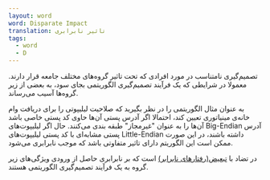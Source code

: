 ```yaml
---
layout: word
word: Disparate Impact
translation: تاثیر نابرابری
tags:
  - word
  - D
---
```

تصمیم‌گیری نامتناسب در مورد افرادی که تحت تاثیر گروه‌های مختلف جامعه قرار دارند. معمولا در شرایطی که یک فرآیند تصمیم‌گیری الگوریتمی بجای سود، به بعضی از زیر گروه‌ها آسیب می‌رساند.



به عنوان مثال الگوریتمی را در نظر بگیرید که صلاحیت لیلیپوتی را برای دریافت وام خانه‌ی مینیاتوری تعیین کند‌، احتمالا اگر آدرس پستی آن‌ها حاوی کد پستی خاصی باشد آن‌ها را به عنوان "غیرمجاز" طبقه بندی می‌کنند. حال اگر لیلیپوت‌های Big-Endian آدرس پستی مشابه‌ای با کد پستی لیلیپوت‌های Little-Endian داشته باشند، در این صورت ممکن است این الگوریتم دارای تاثیر متفاوتی باشد که موجب نابرابری می‌شود.

در تضاد با [تبعیض(رفتار‌های نابرابر)](/d/disparate_treatment) است که بر نابرابری حاصل از ورودی ویژگی‌های زیر گروه به یک فرآیند تصمیم‌گیری الگوریتمی هستند.